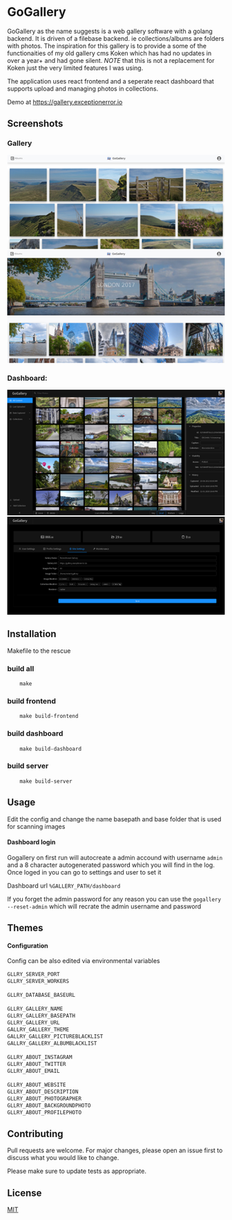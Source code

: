 # GoGallery

GoGallery as the name suggests is a web gallery software with a golang backend. It is driven of a filebase backend. ie collections/albums are folders with photos. The inspiration for this gallery is to provide a some of the functionaities of my old gallery cms Koken which has had no updates in over a year+ and had gone silent. *NOTE* that this is not a replacement for Koken just the very limited features I was using. 

The application uses react frontend and a seperate react dashboard that supports upload and managing photos in collections. 

Demo at https://gallery.exceptionerror.io 

## Screenshots

### Gallery
![Screenshot1](/docs/img1.jpg?raw=true "Gallery Image")
![Screenshot1](/docs/img2.jpg?raw=true "Gallery Image")

### Dashboard:

![Screenshot1](/docs/dashboard1.jpg?raw=true "Gallery Image")
![Screenshot1](/docs/dashboard2.png?raw=true "Gallery Image")


## Installation
Makefile to the rescue

### build all
```
    make
```
### build frontend
```
    make build-frontend
```
### build dashboard
```
    make build-dashboard
```
### build server
```
    make build-server
```


## Usage

Edit the config and change the name basepath and base folder that is used for scanning images

#### Dashboard login
Gogallery on first run will autocreate a admin accound with username `admin` and a 8 character autogenerated password which you will find in the log. Once loged in you can go to settings and user to set it

Dashboard url `%GALLERY_PATH/dashboard`

If you forget the admin password for any reason you can use the `gogallery --reset-admin` which will recrate the admin username and password


## Themes












#### Configuration 
Config can be also edited via environmental variables
 

```
GLLRY_SERVER_PORT
GLLRY_SERVER_WORKERS

GLLRY_DATABASE_BASEURL

GLLRY_GALLERY_NAME
GLLRY_GALLERY_BASEPATH
GLLRY_GALLERY_URL
GALLRY_GALLERY_THEME
GALLRY_GALLERY_PICTUREBLACKLIST
GALLRY_GALLERY_ALBUMBLACKLIST

GLLRY_ABOUT_INSTAGRAM
GLLRY_ABOUT_TWITTER
GLLRY_ABOUT_EMAIL

GLLRY_ABOUT_WEBSITE
GLLRY_ABOUT_DESCRIPTION
GLLRY_ABOUT_PHOTOGRAPHER
GLLRY_ABOUT_BACKGROUNDPHOTO
GLLRY_ABOUT_PROFILEPHOTO

```

## Contributing
Pull requests are welcome. For major changes, please open an issue first to discuss what you would like to change.

Please make sure to update tests as appropriate.

## License
[MIT](https://choosealicense.com/licenses/mit/)
